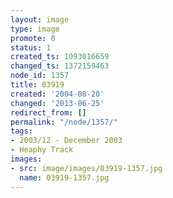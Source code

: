 ```yaml
---
layout: image
type: image
promote: 0
status: 1
created_ts: 1093016659
changed_ts: 1372159463
node_id: 1357
title: 03919
created: '2004-08-20'
changed: '2013-06-25'
redirect_from: []
permalink: "/node/1357/"
tags:
- 2003/12 - December 2003
- Heaphy Track
images:
- src: image/images/03919-1357.jpg
  name: 03919-1357.jpg
---
```



